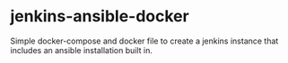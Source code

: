 # jenkins-ansible-docker
Simple docker-compose and docker file to create a jenkins instance that includes an ansible installation built in.
